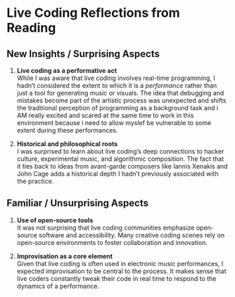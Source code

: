 # Live Coding Reflections from Reading

## New Insights / Surprising Aspects

1. **Live coding as a performative act**  
   While I was aware that live coding involves real-time programming, I hadn’t considered the extent to which it is a *performance* rather than just a tool for generating music or visuals. The idea that debugging and mistakes become part of the artistic process was unexpected and shifts the traditional perception of programming as a background task and i AM really excited and scared at the same time to work in this environment because i need to allow myslef be vulnerable to some extent during these performances.

2. **Historical and philosophical roots**  
   I was surprised to learn about live coding’s deep connections to hacker culture, experimental music, and algorithmic composition. The fact that it ties back to ideas from avant-garde composers like Iannis Xenakis and John Cage adds a historical depth I hadn’t previously associated with the practice.

## Familiar / Unsurprising Aspects

1. **Use of open-source tools**  
   It was not surprising that live coding communities emphasize open-source software and accessibility. Many creative coding scenes rely on open-source environments to foster collaboration and innovation.

2. **Improvisation as a core element**  
   Given that live coding is often used in electronic music performances, I expected improvisation to be central to the process. It makes sense that live coders constantly tweak their code in real time to respond to the dynamics of a performance.

